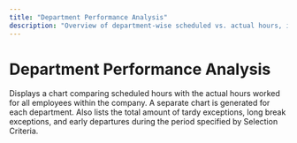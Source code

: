 ```yaml
---
title: "Department Performance Analysis"
description: "Overview of department-wise scheduled vs. actual hours, including exception metrics such as tardy, long breaks, and early departures."
---
```


# Department Performance Analysis

Displays a chart comparing scheduled hours with the actual hours worked for all employees within the company. A separate chart is generated for each department. Also lists the total amount of tardy exceptions, long break exceptions, and early departures during the period specified by Selection Criteria.
